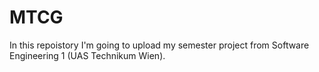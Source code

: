# MTCG
In this repoistory I'm going to upload my semester project from Software Engineering 1 (UAS Technikum Wien).
